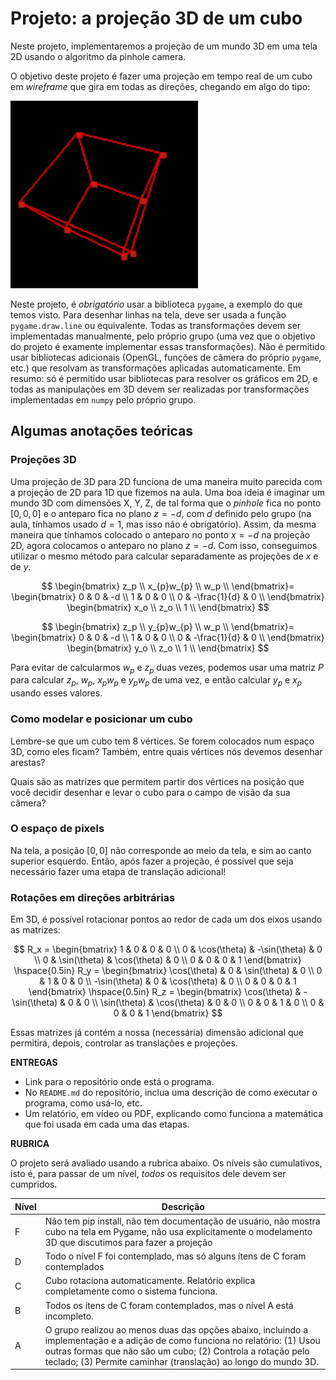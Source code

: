 # Projeto: a projeção 3D de um cubo

Neste projeto, implementaremos a projeção de um mundo 3D em uma tela 2D usando o algoritmo da pinhole camera. 

O objetivo deste projeto é fazer uma projeção em tempo real de um cubo em *wireframe* que gira em todas as direções, chegando em algo do tipo:

<img src="cubo_girando.gif" width=300>

Neste projeto, é *obrigatório* usar a biblioteca `pygame`, a exemplo do que temos visto. Para desenhar linhas na tela, deve ser usada a função `pygame.draw.line` ou equivalente. Todas as transformações devem ser implementadas manualmente, pelo próprio grupo (uma vez que o objetivo do projeto é examente implementar essas transformações). Não é permitido usar bibliotecas adicionais (OpenGL, funções de câmera do próprio `pygame`, etc.) que resolvam as transformações aplicadas automaticamente. Em resumo: só é permitido usar bibliotecas para resolver os gráficos em 2D, e todas as manipulações em 3D devem ser realizadas por transformações implementadas em `numpy` pelo próprio grupo.

## Algumas anotações teóricas

### Projeções 3D

Uma projeção de 3D para 2D funciona de uma maneira muito parecida com a projeção de 2D para 1D que fizemos na aula. Uma boa ideia é imaginar um mundo 3D com dimensões X, Y, Z, de tal forma que o *pinhole* fica no ponto $[0,0,0]$ e o anteparo fica no plano $z=-d$, com $d$ definido pelo grupo (na aula, tínhamos usado $d=1$, mas isso não é obrigatório). Assim, da mesma maneira que tínhamos colocado o anteparo no ponto $x=-d$ na projeção 2D, agora colocamos o anteparo no plano $z=-d$. Com isso, conseguimos utilizar o mesmo método para calcular separadamente as projeções de $x$ e de $y$.

$$
\begin{bmatrix}
z_p \\
x_{p}w_{p} \\
w_p \\
\end{bmatrix}= 
\begin{bmatrix}
0 & 0 & -d \\
1 & 0 & 0 \\
0 & -\frac{1}{d} & 0 \\
\end{bmatrix}
\begin{bmatrix}
x_o \\
z_o \\
1 \\
\end{bmatrix}
$$

$$
\begin{bmatrix}
z_p \\
y_{p}w_{p} \\
w_p \\
\end{bmatrix}= 
\begin{bmatrix}
0 & 0 & -d \\
1 & 0 & 0 \\
0 & -\frac{1}{d} & 0 \\
\end{bmatrix}
\begin{bmatrix}
y_o \\
z_o \\
1 \\
\end{bmatrix}
$$

Para evitar de calcularmos $w_p$ e $z_p$ duas vezes, podemos usar uma matriz $P$ para calcular $z_p$, $w_p$, $x_pw_p$ e $y_pw_p$ de uma vez, e então calcular $y_p$ e $x_p$ usando esses valores.

### Como modelar e posicionar um cubo

Lembre-se que um cubo tem 8 vértices. Se forem colocados num espaço 3D, como eles ficam? Também, entre quais vértices nós devemos desenhar arestas?

Quais são as matrizes que permitem partir dos vértices na posição que você decidir desenhar e levar o cubo para o campo de visão da sua câmera?

### O espaço de pixels

Na tela, a posição $[0,0]$ não corresponde ao meio da tela, e sim ao canto superior esquerdo. Então, após fazer a projeção, é possível que seja necessário fazer uma etapa de translação adicional!

### Rotações em direções arbitrárias

Em 3D, é possível rotacionar pontos ao redor de cada um dos eixos usando as matrizes:

$$
R_x = \begin{bmatrix}
1 & 0 & 0 & 0 \\
0 & \cos(\theta) & -\sin(\theta) & 0 \\
0 & \sin(\theta) & \cos(\theta) & 0 \\
0 & 0 & 0 & 1
\end{bmatrix}
\hspace{0.5in}
R_y = \begin{bmatrix}
\cos(\theta) & 0 & \sin(\theta) & 0 \\
0 & 1 & 0 & 0 \\
-\sin(\theta) & 0 & \cos(\theta) & 0 \\
0 & 0 & 0 & 1
\end{bmatrix}
\hspace{0.5in}
R_z = \begin{bmatrix}
\cos(\theta) & - \sin(\theta) & 0 & 0 \\
\sin(\theta) & \cos(\theta) & 0 & 0 \\
0 & 0 & 1 & 0 \\
0 & 0 & 0 & 1
\end{bmatrix}
$$

Essas matrizes já contém a nossa (necessária) dimensão adicional que permitirá, depois, controlar as translações e projeções.

**ENTREGAS**
* Link para o repositório onde está o programa.
* No `README.md` do repositório, inclua uma descrição de como executar o programa, como usá-lo, etc.
* Um relatório, em vídeo ou PDF, explicando como funciona a matemática que foi usada em cada uma das etapas.

**RUBRICA**

O projeto será avaliado usando a rubrica abaixo. Os níveis são cumulativos, isto é, para passar de um nível, *todos* os requisitos dele devem ser cumpridos. 

| Nível | Descrição |
| --- | --- |
| F | Não tem pip install, não tem documentação de usuário, não mostra cubo na tela em Pygame, não usa explicitamente o modelamento 3D que discutimos para fazer a projeção 
| D | Todo o nível F foi contemplado, mas só alguns ítens de C foram contemplados
| C | Cubo rotaciona automaticamente. Relatório explica completamente como o sistema funciona.
| B | Todos os ítens de C foram contemplados, mas o nível A está incompleto. 
| A | O grupo realizou ao menos duas das opções abaixo, incluindo a implementação e a adição de como funciona no relatório: (1) Usou outras formas que não são um cubo; (2) Controla a rotação pelo teclado; (3) Permite caminhar (translação) ao longo do mundo 3D.